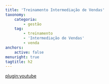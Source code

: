 ```yaml
---
title: 'Treinamento Intermediação de Vendas'
taxonomy:
    categoria:
        - gestão
    tag:
        - treinamento
        - 'Intermediação de Vendas'
        - venda
anchors:
    active: false
menuright: true
tagtitle: h2
---
```


[plugin:youtube](https://www.youtube.com/watch?v=0da7gLam2wg)